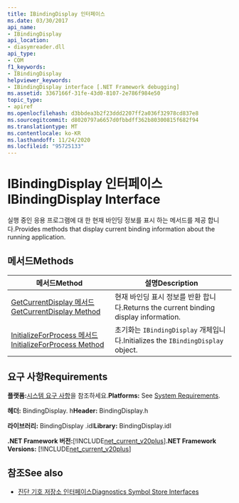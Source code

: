 ```yaml
---
title: IBindingDisplay 인터페이스
ms.date: 03/30/2017
api_name:
- IBindingDisplay
api_location:
- diasymreader.dll
api_type:
- COM
f1_keywords:
- IBindingDisplay
helpviewer_keywords:
- IBindingDisplay interface [.NET Framework debugging]
ms.assetid: 3367166f-31fe-43d0-8107-2e786f984e50
topic_type:
- apiref
ms.openlocfilehash: d3bbdea3b2f23ddd2207ff2a036f32978cd837e8
ms.sourcegitcommit: d8020797a6657d0fbbdff362b80300815f682f94
ms.translationtype: MT
ms.contentlocale: ko-KR
ms.lasthandoff: 11/24/2020
ms.locfileid: "95725133"
---
```

# <a name="ibindingdisplay-interface"></a><span data-ttu-id="ef95b-102">IBindingDisplay 인터페이스</span><span class="sxs-lookup"><span data-stu-id="ef95b-102">IBindingDisplay Interface</span></span>

<span data-ttu-id="ef95b-103">실행 중인 응용 프로그램에 대 한 현재 바인딩 정보를 표시 하는 메서드를 제공 합니다.</span><span class="sxs-lookup"><span data-stu-id="ef95b-103">Provides methods that display current binding information about the running application.</span></span>  
  
## <a name="methods"></a><span data-ttu-id="ef95b-104">메서드</span><span class="sxs-lookup"><span data-stu-id="ef95b-104">Methods</span></span>  
  
|<span data-ttu-id="ef95b-105">메서드</span><span class="sxs-lookup"><span data-stu-id="ef95b-105">Method</span></span>|<span data-ttu-id="ef95b-106">설명</span><span class="sxs-lookup"><span data-stu-id="ef95b-106">Description</span></span>|  
|------------|-----------------|  
|[<span data-ttu-id="ef95b-107">GetCurrentDisplay 메서드</span><span class="sxs-lookup"><span data-stu-id="ef95b-107">GetCurrentDisplay Method</span></span>](ibindingdisplay-getcurrentdisplay-method.md)|<span data-ttu-id="ef95b-108">현재 바인딩 표시 정보를 반환 합니다.</span><span class="sxs-lookup"><span data-stu-id="ef95b-108">Returns the current binding display information.</span></span>|  
|[<span data-ttu-id="ef95b-109">InitializeForProcess 메서드</span><span class="sxs-lookup"><span data-stu-id="ef95b-109">InitializeForProcess Method</span></span>](ibindingdisplay-initializeforprocess-method.md)|<span data-ttu-id="ef95b-110">초기화는 `IBindingDisplay` 개체입니다.</span><span class="sxs-lookup"><span data-stu-id="ef95b-110">Initializes the `IBindingDisplay` object.</span></span>|  
  
## <a name="requirements"></a><span data-ttu-id="ef95b-111">요구 사항</span><span class="sxs-lookup"><span data-stu-id="ef95b-111">Requirements</span></span>  

 <span data-ttu-id="ef95b-112">**플랫폼:**[시스템 요구 사항](../../get-started/system-requirements.md)을 참조하세요.</span><span class="sxs-lookup"><span data-stu-id="ef95b-112">**Platforms:** See [System Requirements](../../get-started/system-requirements.md).</span></span>  
  
 <span data-ttu-id="ef95b-113">**헤더:** BindingDisplay. h</span><span class="sxs-lookup"><span data-stu-id="ef95b-113">**Header:** BindingDisplay.h</span></span>  
  
 <span data-ttu-id="ef95b-114">**라이브러리:** BindingDisplay .idl</span><span class="sxs-lookup"><span data-stu-id="ef95b-114">**Library:** BindingDisplay.idl</span></span>  
  
 <span data-ttu-id="ef95b-115">**.NET Framework 버전:**[!INCLUDE[net_current_v20plus](../../../../includes/net-current-v20plus-md.md)]</span><span class="sxs-lookup"><span data-stu-id="ef95b-115">**.NET Framework Versions:** [!INCLUDE[net_current_v20plus](../../../../includes/net-current-v20plus-md.md)]</span></span>  
  
## <a name="see-also"></a><span data-ttu-id="ef95b-116">참조</span><span class="sxs-lookup"><span data-stu-id="ef95b-116">See also</span></span>

- [<span data-ttu-id="ef95b-117">진단 기호 저장소 인터페이스</span><span class="sxs-lookup"><span data-stu-id="ef95b-117">Diagnostics Symbol Store Interfaces</span></span>](diagnostics-symbol-store-interfaces.md)
